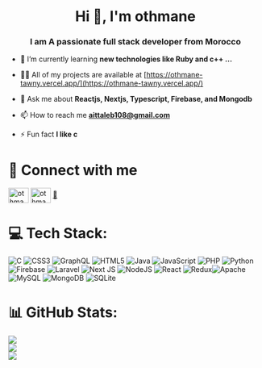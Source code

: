 <h1 align="center">Hi 👋, I'm othmane</h1>
<h3 align="center">  I am A passionate full stack developer from Morocco</h3>


- 🌱 I’m currently learning **new technologies like Ruby and c++ ...**

- 👨‍💻 All of my projects are available at [https://othmane-tawny.vercel.app/](https://othmane-tawny.vercel.app/)

- 💬 Ask me about **Reactjs, Nextjs, Typescript, Firebase, and Mongodb**

- 📫 How to reach me **aittaleb108@gmail.com**

- ⚡ Fun fact **I like c**

# 🤑 Connect with me
<p align="left">
<a href="https://twitter.com/othmaneaittaleb" target="blank"><img align="center" src="https://raw.githubusercontent.com/rahuldkjain/github-profile-readme-generator/master/src/images/icons/Social/twitter.svg" alt="othmaneaittaleb" height="30" width="40" /></a>
<a href="https://instagram.com/othmane_ait_taleb" target="blank"><img align="center" src="https://raw.githubusercontent.com/rahuldkjain/github-profile-readme-generator/master/src/images/icons/Social/instagram.svg" alt="othmane_ait_taleb" height="30" width="40" /></a>
<a href="mailto:aittaleb108@gmail.com">📧</a>

</p>


# 💻 Tech Stack:
![C](https://img.shields.io/badge/c-%2300599C.svg?style=for-the-badge&logo=c&logoColor=white) ![CSS3](https://img.shields.io/badge/css3-%231572B6.svg?style=for-the-badge&logo=css3&logoColor=white) ![GraphQL](https://img.shields.io/badge/-GraphQL-E10098?style=for-the-badge&logo=graphql&logoColor=white) ![HTML5](https://img.shields.io/badge/html5-%23E34F26.svg?style=for-the-badge&logo=html5&logoColor=white) ![Java](https://img.shields.io/badge/java-%23ED8B00.svg?style=for-the-badge&logo=java&logoColor=white) ![JavaScript](https://img.shields.io/badge/javascript-%23323330.svg?style=for-the-badge&logo=javascript&logoColor=%23F7DF1E) ![PHP](https://img.shields.io/badge/php-%23777BB4.svg?style=for-the-badge&logo=php&logoColor=white) ![Python](https://img.shields.io/badge/python-3670A0?style=for-the-badge&logo=python&logoColor=ffdd54) ![Firebase](https://img.shields.io/badge/firebase-%23039BE5.svg?style=for-the-badge&logo=firebase) ![Laravel](https://img.shields.io/badge/laravel-%23FF2D20.svg?style=for-the-badge&logo=laravel&logoColor=white) ![Next JS](https://img.shields.io/badge/Next-black?style=for-the-badge&logo=next.js&logoColor=white) ![NodeJS](https://img.shields.io/badge/node.js-6DA55F?style=for-the-badge&logo=node.js&logoColor=white) ![React](https://img.shields.io/badge/react-%2320232a.svg?style=for-the-badge&logo=react&logoColor=%2361DAFB) ![Redux](https://img.shields.io/badge/redux-%23593d88.svg?style=for-the-badge&logo=redux&logoColor=white)![Apache](https://img.shields.io/badge/apache-%23D42029.svg?style=for-the-badge&logo=apache&logoColor=white) ![MySQL](https://img.shields.io/badge/mysql-%2300f.svg?style=for-the-badge&logo=mysql&logoColor=white) ![MongoDB](https://img.shields.io/badge/MongoDB-%234ea94b.svg?style=for-the-badge&logo=mongodb&logoColor=white) ![SQLite](https://img.shields.io/badge/sqlite-%2307405e.svg?style=for-the-badge&logo=sqlite&logoColor=white)
# 📊 GitHub Stats:
![](https://github-readme-stats.vercel.app/api?username=othmane-ait-taleb&theme=algolia&hide_border=false&include_all_commits=true&count_private=true)<br/>
![](https://github-readme-streak-stats.herokuapp.com/?user=othmane-ait-taleb&theme=algolia&hide_border=false)<br/>
![](https://github-readme-stats.vercel.app/api/top-langs/?username=othmane-ait-taleb&theme=algolia&hide_border=false&include_all_commits=true&count_private=true&layout=compact)

